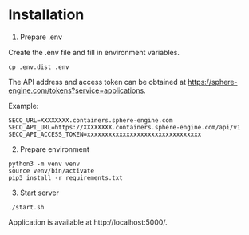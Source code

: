 # Installation

1. Prepare .env

Create the .env file and fill in environment variables.
```
cp .env.dist .env
```
The API address and access token can be obtained at https://sphere-engine.com/tokens?service=applications.

Example:
```
SECO_URL=XXXXXXXX.containers.sphere-engine.com
SECO_API_URL=https://XXXXXXXX.containers.sphere-engine.com/api/v1
SECO_API_ACCESS_TOKEN=xxxxxxxxxxxxxxxxxxxxxxxxxxxxxxxx
```

2. Prepare environment

```
python3 -m venv venv
source venv/bin/activate
pip3 install -r requirements.txt
```

3. Start server

```
./start.sh
```

Application is available at http://localhost:5000/.
